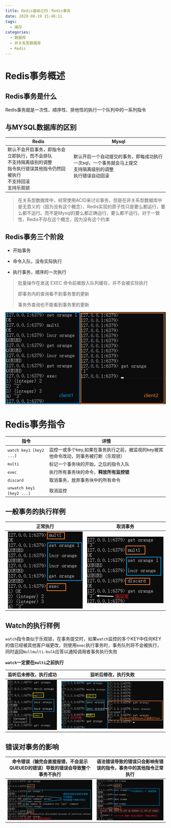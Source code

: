 ```yaml
---
title: Redis基础之四：Redis事务
date: 2020-08-19 15:48:11
tags:
  - 缓存
categories:
  - 数据库
  - 非关系型数据库
  - Redis
---
```


# Redis事务概述

## Redis事务是什么

Redis事务就是一次性、顺序性、排他性的执行一个队列中的一系列指令

## 与MYSQL数据库的区别

| Redis                                                        | Mysql                                                        |
| ------------------------------------------------------------ | ------------------------------------------------------------ |
| 默认不会开启事务，即指令会立即执行，而不会排队<br />不支持隔离级别的调整<br />指令执行错误其他指令仍然回被执行<br />不支持回滚<br />支持乐观锁 | 默认开启一个自动提交的事务，即每成功执行一次sql，一个事务就会马上提交<br />支持隔离级别的调整<br />执行错误自动回滚<br /><br /> |

> 在关系型数据库中，经常使用ACID来讨论事务，但是在非关系型数据库中是无意义的（因为没有这个概念），Redis实现的原子性只是要么都运行，要么都不运行。而不是Mysql的要么都正确运行，要么都不运行。对于一致性，Redis不存在这个概念，因为没有这个约束

## Redis事务三个阶段

- 开始事务

- 命令入队，没有实际执行

- 执行事务，顺序的一次执行

> 批量操作在发送 EXEC 命令前被放入队列缓存，并不会被实际执行
>
> 即事务内的查询看不到事务里的更新
>
> 事务外查询也不能看到事务里的更新

![事务在EXEC命令之前没有实际被执行](Redis基础之四：Redis事务/image-20201204175952150.png)

# Redis事务指令

| 指令                      | 详情                                                         |
| ------------------------- | ------------------------------------------------------------ |
| `watch key1 [key2 ...]`   | 监控一或多个key,如果在事务执行之前，被监视的key被其他命令改动，则事务被打断（乐观锁） |
| `multi`                   | 标记一个事务块的开始，之后的指令入队                         |
| `exec`                    | 执行所有事务块的命令，**释放所有监控锁**                     |
| `discard`                 | 取消事务，放弃事务块中的所有命令                             |
| `unwatch key1 [key2 ...]` | 取消监控                                                     |

## 一般事务的执行样例

| 正常执行                                                     | 取消事务                                                     |
| ------------------------------------------------------------ | ------------------------------------------------------------ |
| ![image-20201204180740303](Redis基础之四：Redis事务/image-20201204180740303.png) | ![image-20201204181056518](Redis基础之四：Redis事务/image-20201204181056518.png) |

## Watch的执行样例

`watch`指令类似于乐观锁，在事务提交时，如果`watch`监控的多个KEY中任何KEY的值已经被其他客户端更改，则使用`exec`执行事务时，事务队列将不会被执行，同时返回`Nullmulti-bulk`应答以通知调用者事务执行失败

**`watch`一定要在`multi`之前执行**

| 监听后未修改，执行成功                                       | 监听后修改，执行失败                                         |
| ------------------------------------------------------------ | ------------------------------------------------------------ |
| ![监听后未修改，执行成功](Redis基础之四：Redis事务/image-20201207092433865.png) | ![监听后修改，执行失败](Redis基础之四：Redis事务/image-20201204183515345.png) |

## 错误对事务的影响

| 命令错误（输完会直接报错，不会显示QUEUED的错误）导致的错误会导致整个事务不执行 | 语法错误导致的错误只会影响有错误的指令，事务中的其他指令正常执行 |
| ------------------------------------------------------------ | ------------------------------------------------------------ |
| ![image-20201204182015956](Redis基础之四：Redis事务/image-20201204182015956.png) | ![image-20201204182439396](Redis基础之四：Redis事务/image-20201204182439396.png) |

